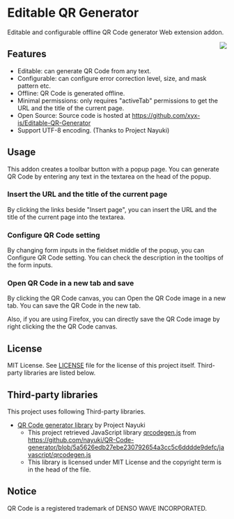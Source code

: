 # Editable QR Generator
Editable and configurable offline QR Code generator Web extension addon.

[<img border="0" align="right" src="https://addons.cdn.mozilla.net/static/img/addons-buttons/AMO-button_2.png">](https://addons.mozilla.org/firefox/addon/editable-qr-generator/)

## Features
- Editable: can generate QR Code from any text.
- Configurable: can configure error correction level, size, and mask pattern etc.
- Offline: QR Code is generated offline.
- Minimal permissions: only requires "activeTab" permissions to get the URL and the title of the current page.
- Open Source: Source code is hosted at https://github.com/xyx-is/Editable-QR-Generator
- Support UTF-8 encoding. (Thanks to Project Nayuki)

## Usage
This addon creates a toolbar button with a popup page.
You can generate QR Code by entering any text in the textarea on the head of the popup.

### Insert the URL and the title of the current page
By clicking the links beside "Insert page", you can insert the URL and the title of the current page into the textarea.

### Configure QR Code setting
By changing form inputs in the fieldset middle of the popup, you can Configure QR Code setting.
You can check the description in the tooltips of the form inputs.

### Open QR Code in a new tab and save
By clicking the QR Code canvas, you can Open the QR Code image in a new tab.
You can save the QR Code in the new tab.

Also, if you are using Firefox, you can directly save the QR Code image by right clicking the the QR Code canvas.

## License
MIT License. See [LICENSE](LICENSE) file for the license of this project itself. Third-party libraries are listed below.

## Third-party libraries
This project uses following Third-party libraries.

- [QR Code generator library](https://www.nayuki.io/page/qr-code-generator-library) by Project Nayuki
	- This project retrieved JavaScript library [qrcodegen.js](qrcodegen.js) from https://github.com/nayuki/QR-Code-generator/blob/5a5626edb27ebe230792654a3cc5c6dddde9defc/javascript/qrcodegen.js
	- This library is licensed under MIT License and the copyright term is in the head of the file.

## Notice
QR Code is a registered trademark of DENSO WAVE INCORPORATED.
